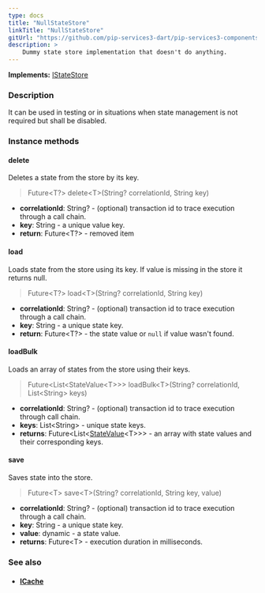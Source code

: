 ```yaml
---
type: docs
title: "NullStateStore"
linkTitle: "NullStateStore"
gitUrl: "https://github.com/pip-services3-dart/pip-services3-components-dart"
description: >
    Dummy state store implementation that doesn't do anything.
---
```


**Implements:** [IStateStore](../istate_store)

### Description

It can be used in testing or in situations when state management is not required
but shall be disabled.


### Instance methods


#### delete
Deletes a state from the store by its key.

> Future\<T?\> delete\<T\>(String? correlationId, String key)

- **correlationId**: String? - (optional) transaction id to trace execution through a call chain.
- **key**: String - a unique value key.
- **return**: Future\<T?\> - removed item


#### load
Loads state from the store using its key.
If value is missing in the store it returns null.

> Future\<T?\> load\<T\>(String? correlationId, String key)

- **correlationId**: String? - (optional) transaction id to trace execution through a call chain.
- **key**: String - a unique state key.
- **return**: Future\<T?\> - the state value or `null` if value wasn't found.


#### loadBulk
Loads an array of states from the store using their keys.

> Future\<List\<StateValue\<T\>\>\> loadBulk\<T\>(String? correlationId, List\<String\> keys)

- **correlationId**: String? - (optional) transaction id to trace execution through call chain.
- **keys**: List\<String\> - unique state keys.
- **returns**: Future\<List\<[StateValue](../state_value)\<T\>\>\> - an array with state values and their corresponding keys.

#### save
Saves state into the store.

> Future\<T\> save\<T\>(String? correlationId, String key, value)

- **correlationId**: String? - (optional) transaction id to trace execution through a call chain.
- **key**: String - a unique state key.
- **value**: dynamic - a state value.
- **returns**: Future\<T\> - execution duration in milliseconds.

### See also
- #### [ICache](../../cache/icache)
